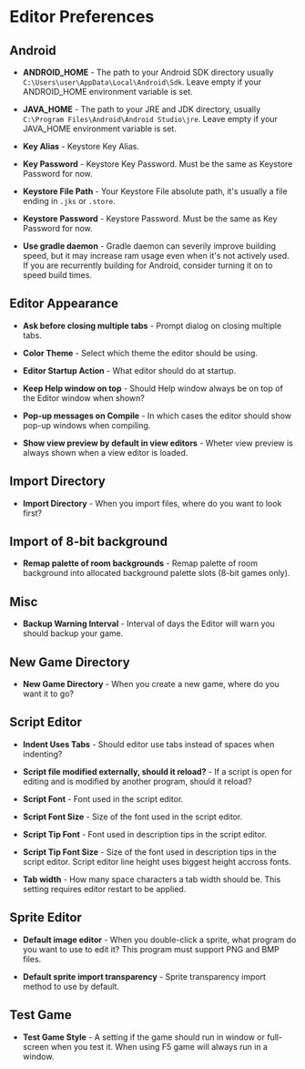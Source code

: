 # Editor Preferences

## Android

- **ANDROID_HOME** - The path to your Android SDK directory usually 
  `C:\Users\user\AppData\Local\Android\Sdk`.
  Leave empty if your ANDROID_HOME environment variable is set.

- **JAVA_HOME** - The path to your JRE and JDK directory, usually 
  `C:\Program Files\Android\Android Studio\jre`.
  Leave empty if your JAVA_HOME environment variable is set.

- **Key Alias** - Keystore Key Alias.

- **Key Password** - Keystore Key Password. Must be the same as Keystore Password for now.

- **Keystore File Path** - Your Keystore File absolute path, it's usually a file ending in `.jks` or `.store`.

- **Keystore Password** - Keystore Password. Must be the same as Key Password for now.

- **Use gradle daemon** - Gradle daemon can severily improve building speed, but it may increase ram
  usage even when it's not actively used. 
  If you are recurrently building for Android, consider turning it on to speed build times.

## Editor Appearance

- **Ask before closing multiple tabs** - Prompt dialog on closing multiple tabs.

- **Color Theme** - Select which theme the editor should be using.

- **Editor Startup Action** - What editor should do at startup.

- **Keep Help window on top** - Should Help window always be on top of the Editor window when shown?

- **Pop-up messages on Compile** - In which cases the editor should show pop-up windows when
  compiling.
  
- **Show view preview by default in view editors** - Wheter view preview is always shown when a view
  editor is loaded.

## Import Directory

- **Import Directory** - When you import files, where do you want to look first?

## Import of 8-bit background

- **Remap palette of room backgrounds** - Remap palette of room background into allocated background
  palette slots (8-bit games only).

## Misc

- **Backup Warning Interval** - Interval of days the Editor will warn you should backup your game.

## New Game Directory

- **New Game Directory** - When you create a new game, where do you want it to go?

## Script Editor

- **Indent Uses Tabs** - Should editor use tabs instead of spaces when indenting?

- **Script file modified externally, should it reload?** - If a script is open for editing and is 
  modified by another program, should it reload?

- **Script Font** - Font used in the script editor.

- **Script Font Size** - Size of the font used in the script editor.

- **Script Tip Font** - Font used in description tips in the script editor.

- **Script Tip Font Size** - Size of the font used in description tips in the script editor. Script
  editor line height uses biggest height accross fonts.

- **Tab width** - How many space characters a tab width should be. This setting requires editor 
  restart to be applied.

## Sprite Editor

- **Default image editor** - When you double-click a sprite, what program do you want to use to edit
  it? This program must support PNG and BMP files.

- **Default sprite import transparency** - Sprite transparency import method to use by default.

## Test Game

- **Test Game Style** - A setting if the game should run in window or full-screen when you test it. 
When using F5 game will always run in a window.
